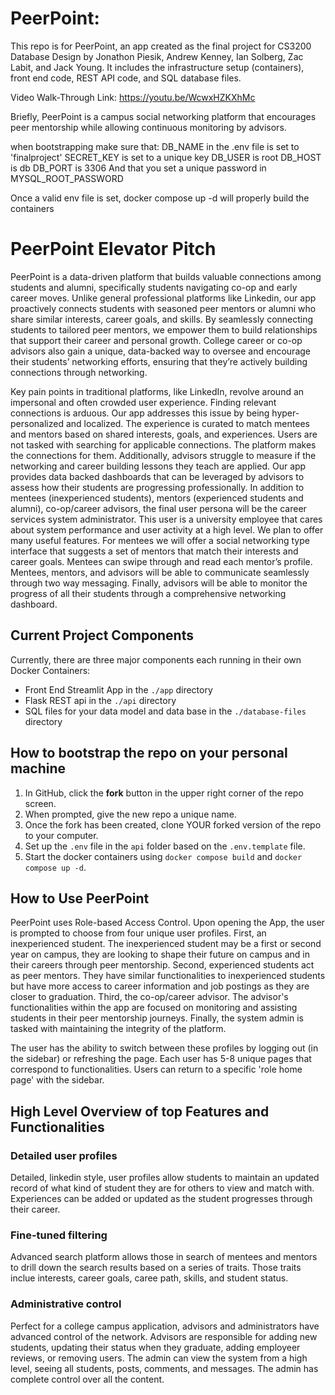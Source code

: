 # PeerPoint: 

This repo is for PeerPoint, an app created as the final project for CS3200 Database Design by Jonathon Piesik, Andrew Kenney, Ian Solberg, Zac Labit, and Jack Young.  It includes the infrastructure setup (containers), front end code, REST API code, and SQL database files.

Video Walk-Through Link: https://youtu.be/WcwxHZKXhMc

Briefly, PeerPoint is a campus social networking platform that encourages peer mentorship while allowing continuous monitoring by advisors. 

when bootstrapping make sure that:
DB_NAME in the .env file is set to 'finalproject'
SECRET_KEY is set to a unique key
DB_USER is root
DB_HOST is db
DB_PORT is 3306
And that you set a unique password in MYSQL_ROOT_PASSWORD

Once a valid env file is set, docker compose up -d will properly build the containers


# PeerPoint Elevator Pitch

PeerPoint is a data-driven platform that builds valuable connections among students and alumni, specifically students navigating co-op and early career moves. Unlike general professional platforms like Linkedin, our app proactively connects students with seasoned peer mentors or alumni who share similar interests, career goals, and skills. By seamlessly connecting students to tailored peer mentors, we empower them to build relationships that support their career and personal growth. College career or co-op advisors also gain a unique, data-backed way to oversee and encourage their students’ networking efforts, ensuring that they’re actively building connections through networking. 

Key pain points in traditional platforms, like LinkedIn, revolve around an impersonal and often crowded user experience. Finding relevant connections is arduous. Our app addresses this issue by being hyper-personalized and localized. The experience is curated to match mentees and mentors based on shared interests, goals, and experiences. Users are not tasked with searching for applicable connections. The platform makes the connections for them. Additionally, advisors struggle to measure if the networking and career building lessons they teach are applied. Our app provides data backed dashboards that can be leveraged by advisors to assess how their students are progressing professionally. In addition to mentees (inexperienced students), mentors (experienced students and alumni), co-op/career advisors, the final user persona will be the career services system administrator. This user is a university employee that cares about system performance and user activity at a high level. We plan to offer many useful features. For mentees we will offer a social networking type interface that suggests a set of mentors that match their interests and career goals. Mentees can swipe through and read each mentor’s profile. Mentees, mentors, and advisors will be able to communicate seamlessly through two way messaging. Finally, advisors will be able to monitor the progress of all their students through a comprehensive networking dashboard. 

## Current Project Components

Currently, there are three major components each running in their own Docker Containers:

- Front End Streamlit App in the `./app` directory
- Flask REST api in the `./api` directory
- SQL files for your data model and data base in the `./database-files` directory

## How to bootstrap the repo on your personal machine

1. In GitHub, click the **fork** button in the upper right corner of the repo screen. 
2. When prompted, give the new repo a unique name.
3. Once the fork has been created, clone YOUR forked version of the repo to your computer. 
4. Set up the `.env` file in the `api` folder based on the `.env.template` file.
5. Start the docker containers using `docker compose build` and `docker compose up -d`.  

## How to Use PeerPoint

PeerPoint uses Role-based Access Control. Upon opening the App, the user is prompted to choose from four unique user profiles. First, an inexperienced student. The inexperienced student may be a first or second year on campus, they are looking to shape their future on campus and in their careers through peer mentorship. Second, experienced students act as peer mentors. They have similar functionalities to inexperienced students but have more access to career information and job postings as they are closer to graduation. Third, the co-op/career advisor. The advisor's functionalities within the app are focused on monitoring and assisting students in their peer mentorship journeys. Finally, the system admin is tasked with maintaining the integrity of the platform. 

The user has the ability to switch between these profiles by logging out (in the sidebar) or refreshing the page. Each user has 5-8 unique pages that correspond to functionalities. Users can return to a specific 'role home page' with the sidebar. 

## High Level Overview of top Features and Functionalities 

### Detailed user profiles

Detailed, linkedin style, user profiles allow students to maintain an updated record of what kind of student they are for others to view and match with. Experiences can be added or updated as the student progresses through their career.

### Fine-tuned filtering

Advanced search platform allows those in search of mentees and mentors to drill down the search results based on a series of traits. Those traits inclue interests, career goals, caree path, skills, and student status. 

### Administrative control

Perfect for a college campus application, advisors and administrators have advanced control of the network. Advisors are responsible for adding new students, updating their status when they graduate, adding employeer reviews, or removing users. The admin can view the system from a high level, seeing all students, posts, comments, and messages. The admin has complete control over all the content. 

 
